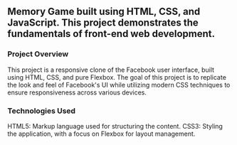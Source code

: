 
## Memory Game built using HTML, CSS, and JavaScript. This project demonstrates the fundamentals of front-end web development.

### Project Overview
This project is a responsive clone of the Facebook user interface, built using HTML, CSS, and pure Flexbox. The goal of this project is to replicate the look and feel of Facebook's UI while utilizing modern CSS techniques to ensure responsiveness across various devices.

### Technologies Used
HTML5: Markup language used for structuring the content. CSS3: Styling the application, with a focus on Flexbox for layout management.
